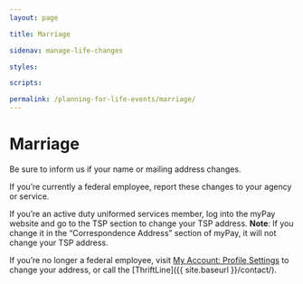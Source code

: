 ```yaml
---
layout: page

title: Marriage

sidenav: manage-life-changes

styles:

scripts:

permalink: /planning-for-life-events/marriage/
---
```


# Marriage

Be sure to inform us if your name or mailing address changes.

If you’re currently a federal employee, report these changes to your agency or service.

If you’re an active duty uniformed services member, log into the myPay website and go to the TSP section to change your TSP address. **Note**: If you change it in the “Correspondence Address” section of myPay, it will not change your TSP address.

If you’re no longer a federal employee, visit [My Account: Profile Settings](javascript:void(0)) to change your address, or call the [ThriftLine]({{ site.baseurl }}/contact/).


<!-- CONTENT END -->
